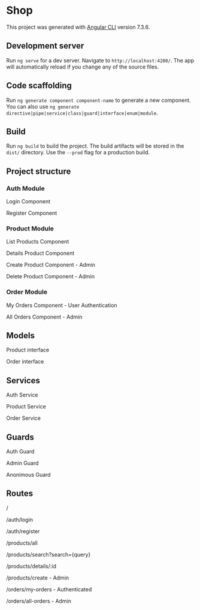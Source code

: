 # Shop

This project was generated with [Angular CLI](https://github.com/angular/angular-cli) version 7.3.6.

## Development server

Run `ng serve` for a dev server. Navigate to `http://localhost:4200/`. The app will automatically reload if you change any of the source files.

## Code scaffolding

Run `ng generate component component-name` to generate a new component. You can also use `ng generate directive|pipe|service|class|guard|interface|enum|module`.

## Build

Run `ng build` to build the project. The build artifacts will be stored in the `dist/` directory. Use the `--prod` flag for a production build.

## Project structure

### Auth Module

Login Component

Register Component

### Product Module

List Products Component

Details Product Component

Create Product Component - Admin

Delete Product Component - Admin

### Order Module

My Orders Component - User Authentication

All Orders Component - Admin

## Models

Product interface

Order interface

## Services

Auth Service

Product Service

Order Service

## Guards

Auth Guard

Admin Guard

Anonimous Guard

## Routes 

/

/auth/login

/auth/register

/products/all

/products/search?search={query}

/products/details/:id

/products/create - Admin

/orders/my-orders - Authenticated

/orders/all-orders - Admin
